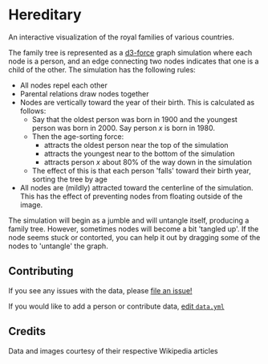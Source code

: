 # Hereditary

An interactive visualization of the royal families of various countries.

The family tree is represented as a [d3-force](https://github.com/d3/d3-force)
graph simulation where each node is a person, and an edge connecting two nodes
indicates that one is a child of the other. The simulation has the following rules:

- All nodes repel each other
- Parental relations draw nodes together
- Nodes are vertically toward the year of their birth. This is calculated as follows:
  - Say that the oldest person was born in 1900 and the youngest person was born
  in 2000. Say person _x_ is born in 1980.
  - Then the age-sorting force:
    - attracts the oldest person near the top of the simulation
    - attracts the youngest near to the bottom of the simulation
    - attracts person _x_ about 80% of the way down in the simulation
  - The effect of this is that each person 'falls' toward their birth year,
  sorting the tree by age
- All nodes are (mildly) attracted toward the centerline of the simulation. This
has the effect of preventing nodes from floating outside of the image.

The simulation will begin as a jumble and will untangle itself, producing a family
tree. However, sometimes nodes will become a bit 'tangled up'. If the node seems
stuck or contorted, you can help it out by dragging some of the nodes to 'untangle'
the graph.

## Contributing

If you see any issues with the data, please [file an issue!](https://github.com/ndrewtl/hereditary/issues/new)

If you would like to add a person or contribute data,
[edit `data.yml`](https://github.com/ndrewtl/hereditary/edit/main/public/data.yml)

## Credits

Data and images courtesy of their respective Wikipedia articles

